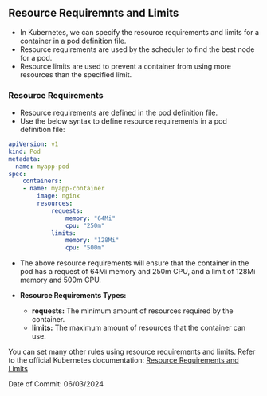 ## Resource Requiremnts and Limits

- In Kubernetes, we can specify the resource requirements and limits for a container in a pod definition file.
- Resource requirements are used by the scheduler to find the best node for a pod.
- Resource limits are used to prevent a container from using more resources than the specified limit.

### Resource Requirements

- Resource requirements are defined in the pod definition file.
- Use the below syntax to define resource requirements in a pod definition file:

```yaml
apiVersion: v1
kind: Pod
metadata:
  name: myapp-pod
spec:
    containers:
    - name: myapp-container
        image: nginx
        resources:
            requests:
                memory: "64Mi"
                cpu: "250m"
            limits:
                memory: "128Mi"
                cpu: "500m"
```

- The above resource requirements will ensure that the container in the pod has a request of 64Mi memory and 250m CPU, and a limit of 128Mi memory and 500m CPU.

- **Resource Requirements Types:**
  - **requests:** The minimum amount of resources required by the container.
  - **limits:** The maximum amount of resources that the container can use.

You can set many other rules using resource requirements and limits. Refer to the official Kubernetes documentation: [Resource Requirements and Limits](https://kubernetes.io/docs/concepts/configuration/manage-resources-containers/)

Date of Commit: 06/03/2024